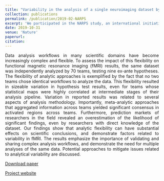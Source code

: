 ```yaml
---
title: "Variability in the analysis of a single neuroimaging dataset by many teams"
collection: publications
permalink: /publication/2019-02-NARPS
excerpt: 'We participated in the NARPS study, an international initiative to estimate the variability of neuroscientific results across analysis teams. The results are currently in the process of being submitted to Nature.'
date: 2019-10-31
venue: 'Nature'
paperurl: 
citation: 
---
```


<p><div style="text-align: justify"> 
Data analysis workflows in many scientific domains have become increasingly complex and flexible. To assess the impact of this flexibility on functional magnetic resonance imaging (fMRI) results, the same dataset was independently analyzed by 70 teams, testing nine ex-ante hypotheses. The flexibility of analytic approaches is exemplified by the fact that no two teams chose identical workflows to analyze the data. This flexibility resulted in sizeable variation in hypothesis test results, even for teams whose statistical maps were highly correlated at intermediate stages of their analysis pipeline. Variation in reported results was related to several aspects of analysis methodology. Importantly, meta-analytic approaches that aggregated information across teams yielded significant consensus in activated regions across teams. Furthermore, prediction markets of researchers in the field revealed an overestimation of the likelihood of significant findings, even by researchers with direct knowledge of the dataset. Our findings show that analytic flexibility can have substantial effects on scientific conclusions, and demonstrate factors related to variability in fMRI. The results emphasize the importance of validating and sharing complex analysis workflows, and demonstrate the need for multiple analyses of the same data. Potential approaches to mitigate issues related to analytical variability are discussed.
</div></p>

[Download paper](https://www.biorxiv.org/content/10.1101/843193v1.abstract?%3Fcollection=)

[Project website](https://www.narps.info/)
